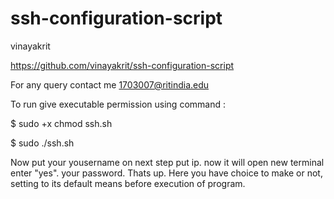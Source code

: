 # ssh-configuration-script

vinayakrit

https://github.com/vinayakrit/ssh-configuration-script

For any query contact me 1703007@ritindia.edu

To run give executable permission using command :

 $  sudo +x chmod ssh.sh
 
 $  sudo ./ssh.sh
 
 Now put your yousername on next step put ip. now it will open new terminal enter "yes". your password. Thats up.
 Here you have choice to make or not, setting to its default means before execution of program.
 
 
